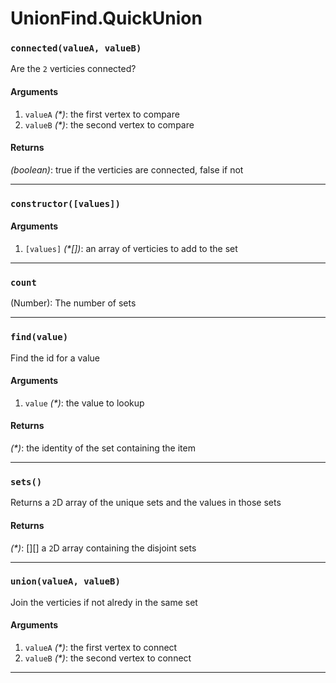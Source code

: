# UnionFind.QuickUnion

<!-- div class="doc-container" -->

<!-- div -->


<!-- div -->

<h3 id="connectedvaluea-valueb"><code>connected(valueA, valueB)</code></h3>

Are the `2` verticies connected?

#### Arguments
1. `valueA` *(&#42;)*: the first vertex to compare
2. `valueB` *(&#42;)*: the second vertex to compare

#### Returns
*(boolean)*: true if the verticies are connected, false if not

---

<!-- /div -->

<!-- /div -->

<!-- div -->


<!-- div -->

<h3 id="constructorvalues"><code>constructor([values])</code></h3>



#### Arguments
1. `[values]` *(&#42;&#91;&#93;)*: an array of verticies to add to the set

---

<!-- /div -->

<!-- /div -->

<!-- div -->


<!-- div -->

<h3 id="count"><code>count</code></h3>

(Number): The number of sets

---

<!-- /div -->

<!-- /div -->

<!-- div -->


<!-- div -->

<h3 id="findvalue"><code>find(value)</code></h3>

Find the id for a value

#### Arguments
1. `value` *(&#42;)*: the value to lookup

#### Returns
*(&#42;)*: the identity of the set containing the item

---

<!-- /div -->

<!-- /div -->

<!-- div -->


<!-- div -->

<h3 id="sets"><code>sets()</code></h3>

Returns a `2`D array of the unique sets and the values in those sets

#### Returns
*(&#42;)*: &#91;&#93;&#91;&#93; a `2`D array containing the disjoint sets

---

<!-- /div -->

<!-- /div -->

<!-- div -->


<!-- div -->

<h3 id="unionvaluea-valueb"><code>union(valueA, valueB)</code></h3>

Join the verticies if not alredy in the same set

#### Arguments
1. `valueA` *(&#42;)*: the first vertex to connect
2. `valueB` *(&#42;)*: the second vertex to connect

---

<!-- /div -->

<!-- /div -->

<!-- /div -->
